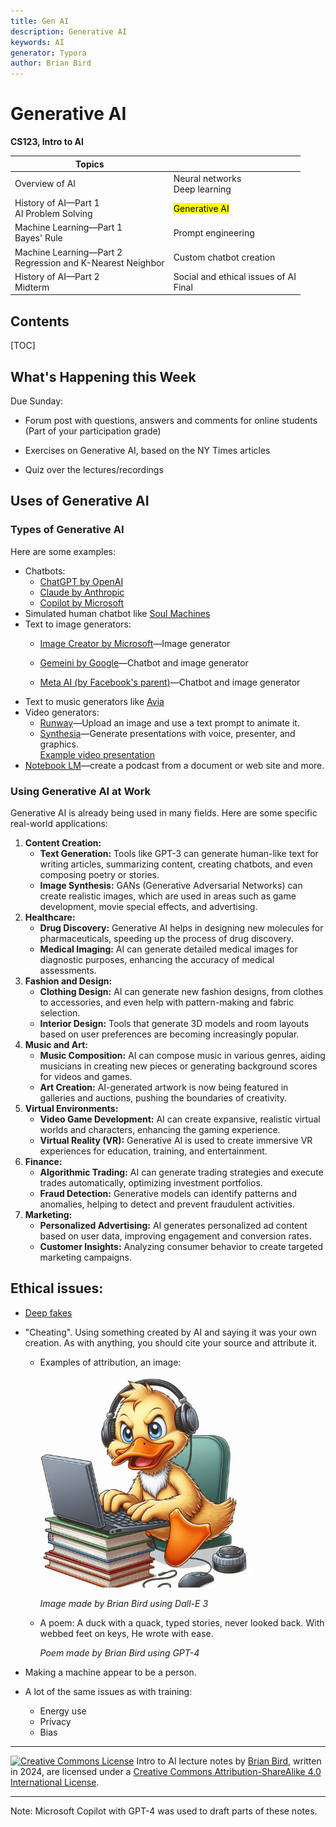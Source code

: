 ```yaml
---
title: Gen AI
description: Generative AI
keywords: AI
generator: Typora
author: Brian Bird
---
```


<h1>Generative AI</h1>

**CS123, Intro to AI**

| Topics                                                       |                                              |
| ------------------------------------------------------------ | -------------------------------------------- |
| Overview of AI                                               | Neural networks<br />Deep learning           |
| History of AI&mdash;Part 1<br>AI Problem Solving             | <mark>Generative AI</mark>                   |
| Machine Learning&mdash;Part 1<br />Bayes' Rule               | Prompt engineering                           |
| Machine Learning&mdash;Part 2<br />Regression and K-Nearest Neighbor | Custom chatbot creation                      |
| History of AI&mdash;Part 2<br />Midterm                      | Social and ethical issues of AI  <br />Final |



<h2>Contents</h2>

[TOC]

## What's Happening this Week

Due Sunday:

- Forum post with questions, answers and comments for online students
  (Part of your participation grade)

- Exercises on Generative AI, based on the NY Times articles

- Quiz over the lectures/recordings

## Uses of Generative AI

### Types of Generative AI

Here are some examples:  

- Chatbots:
  - [ ChatGPT by OpenAI](https://www.openai.com/chatgpt/)
  - [ Claude by Anthropic](https://claude.ai/)
  - [ Copilot by Microsoft](https://copilot.microsoft.com/)
- Simulated human chatbot like [Soul Machines](https://www.soulmachines.com/)
- Text to image generators:
  - [ Image Creator by Microsoft](https://designer.microsoft.com/image-creator)—Image generator

  - [ Gemeini by Google](https://gemini.google.com/)—Chatbot and image generator
  - [ Meta AI (by Facebook's parent)](https://meta.ai/)—Chatbot and image generator
- Text to music generators like [Avia](https://www.aiva.ai/)
- Video generators:
  - [Runway](https://www.runwayml.com/)&mdash;Upload an image and use a text prompt to animate it.
  - [Synthesia](https://synthesia.io)&mdash;Generate presentations with voice, presenter, and graphics.  
    [Example video presentation](https://share.synthesia.io/b01113e0-46da-4674-80c0-9e32f183a8f2)
- [Notebook LM](https://notebooklm.google.com/)&mdash;create a podcast from a document or web site and more.



### Using Generative AI at Work

Generative AI is already being used in many fields. Here are some specific real-world applications:

1. **Content Creation:**
   - **Text Generation:** Tools like GPT-3 can generate human-like text for writing articles, summarizing content, creating chatbots, and even composing poetry or stories.
   - **Image Synthesis:** GANs (Generative Adversarial Networks) can create realistic images, which are used in areas such as game development, movie special effects, and advertising.
2. **Healthcare:**
   - **Drug Discovery:** Generative AI helps in designing new molecules for pharmaceuticals, speeding up the process of drug discovery.
   - **Medical Imaging:** AI can generate detailed medical images for diagnostic purposes, enhancing the accuracy of medical assessments.
3. **Fashion and Design:**
   - **Clothing Design:** AI can generate new fashion designs, from clothes to accessories, and even help with pattern-making and fabric selection.
   - **Interior Design:** Tools that generate 3D models and room layouts based on user preferences are becoming increasingly popular.
4. **Music and Art:**
   - **Music Composition:** AI can compose music in various genres, aiding musicians in creating new pieces or generating background scores for videos and games.
   - **Art Creation:** AI-generated artwork is now being featured in galleries and auctions, pushing the boundaries of creativity.
5. **Virtual Environments:**
   - **Video Game Development:** AI can create expansive, realistic virtual worlds and characters, enhancing the gaming experience.
   - **Virtual Reality (VR):** Generative AI is used to create immersive VR experiences for education, training, and entertainment.
6. **Finance:**
   - **Algorithmic Trading:** AI can generate trading strategies and execute trades automatically, optimizing investment portfolios.
   - **Fraud Detection:** Generative models can identify patterns and anomalies, helping to detect and prevent fraudulent activities.
7. **Marketing:**
   - **Personalized Advertising:** AI generates personalized ad content based on user data, improving engagement and conversion rates.
   - **Customer Insights:** Analyzing consumer behavior to create targeted marketing campaigns.



## Ethical issues:

- [Deep fakes](https://youtu.be/pkF3m5wVUYI?si=-2bWjBdmlDLDL7Y8)

- "Cheating". Using something created by AI and saying it was your own creation. As with anything, you should cite your source and attribute it.

  - Examples of attribution, an image:

    <img src="Images\CartoonDuckTyping.jpeg" alt="CartoonDuckTyping" style="zoom:33%;" />

    *Image made by Brian Bird using Dall-E 3*

  - A poem:
    A duck with a quack, typed stories, never looked back. 
    With webbed feet on keys, He wrote with ease.

    *Poem made by Brian Bird using GPT-4*




- Making a machine appear to be a person.
- A lot of the same issues as with training:
  - Energy use
  - Privacy
  - Bias

---

[![Creative Commons License](https://i.creativecommons.org/l/by-sa/4.0/88x31.png)](http://creativecommons.org/licenses/by-sa/4.0/) Intro to AI lecture notes by [Brian Bird](https://profbird.dev), written in <time>2024</time>, are licensed under a [Creative Commons Attribution-ShareAlike 4.0 International License](http://creativecommons.org/licenses/by-sa/4.0/). 

---

Note: Microsoft Copilot with GPT-4 was used to draft parts of these notes.

